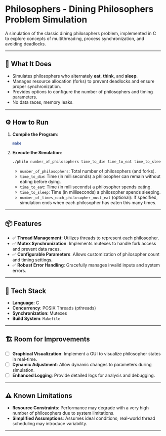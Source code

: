 # Philosophers - Dining Philosophers Problem Simulation

A simulation of the classic dining philosophers problem, implemented in C to explore concepts of multithreading, process synchronization, and avoiding deadlocks.

---

## 🧠 What It Does

- Simulates philosophers who alternately **eat**, **think**, and **sleep**.
- Manages resource allocation (forks) to prevent deadlocks and ensure proper synchronization.
- Provides options to configure the number of philosophers and timing parameters.
- No data races, memory leaks.

---

## ⚙️ How to Run

1. **Compile the Program**:
   ```bash
   make
   ```

2. **Execute the Simulation**:
   ```bash
   ./philo number_of_philosophers time_to_die time_to_eat time_to_sleep [number_of_times_each_philosopher_must_eat]
   ```
   - `number_of_philosophers`: Total number of philosophers (and forks).
   - `time_to_die`: Time (in milliseconds) a philosopher can remain without eating before dying.
   - `time_to_eat`: Time (in milliseconds) a philosopher spends eating.
   - `time_to_sleep`: Time (in milliseconds) a philosopher spends sleeping.
   - `number_of_times_each_philosopher_must_eat` (optional): If specified, simulation ends when each philosopher has eaten this many times.

---

## 📦 Features

- ✅ **Thread Management**: Utilizes threads to represent each philosopher.
- ✅ **Mutex Synchronization**: Implements mutexes to handle fork access and prevent data races.
- ✅ **Configurable Parameters**: Allows customization of philosopher count and timing settings.
- ✅ **Robust Error Handling**: Gracefully manages invalid inputs and system errors.

---

## 🧰 Tech Stack

- **Language**: C
- **Concurrency**: POSIX Threads (pthreads)
- **Synchronization**: Mutexes
- **Build System**: `Makefile`

---

## 🏗️ Room for Improvements

- [ ] **Graphical Visualization**: Implement a GUI to visualize philosopher states in real-time.
- [ ] **Dynamic Adjustment**: Allow dynamic changes to parameters during simulation.
- [ ] **Enhanced Logging**: Provide detailed logs for analysis and debugging.

---

## ⚠️ Known Limitations

- **Resource Constraints**: Performance may degrade with a very high number of philosophers due to system limitations.
- **Simplified Assumptions**: Assumes ideal conditions; real-world thread scheduling may introduce variability.

---